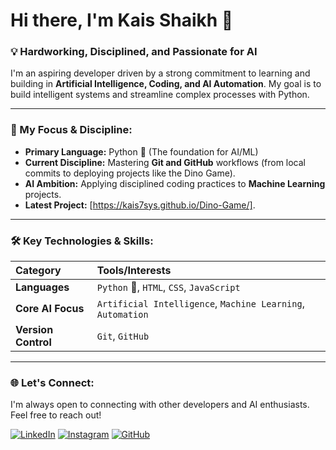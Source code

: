 # Hi there, I'm Kais Shaikh 👋

### 💡 Hardworking, Disciplined, and Passionate for AI

I'm an aspiring developer driven by a strong commitment to learning and building in **Artificial Intelligence, Coding, and AI Automation**. My goal is to build intelligent systems and streamline complex processes with Python.

---

### 🚀 My Focus & Discipline:

* **Primary Language:** Python 🐍 (The foundation for AI/ML)
* **Current Discipline:** Mastering **Git and GitHub** workflows (from local commits to deploying projects like the Dino Game).
* **AI Ambition:** Applying disciplined coding practices to **Machine Learning** projects.
* **Latest Project:** [https://kais7sys.github.io/Dino-Game/].

---

### 🛠️ Key Technologies & Skills:

| Category | Tools/Interests |
| :--- | :--- |
| **Languages** | `Python` 🐍, `HTML`, `CSS`, `JavaScript` |
| **Core AI Focus** | `Artificial Intelligence`, `Machine Learning`, `Automation` |
| **Version Control** | `Git`, `GitHub` |


---

### 🌐 Let's Connect:

I'm always open to connecting with other developers and AI enthusiasts. Feel free to reach out!

[![LinkedIn](https://img.shields.io/badge/LinkedIn-0077B5?style=for-the-badge&logo=linkedin&logoColor=white)](https://www.linkedin.com/in/kaisshaikh/)
[![Instagram](https://img.shields.io/badge/Instagram-E4405F?style=for-the-badge&logo=instagram&logoColor=white)](https://www.instagram.com/_kais_shaikh/)
[![GitHub](https://img.shields.io/badge/GitHub-100000?style=for-the-badge&logo=github&logoColor=white)](https://github.com/kais7sys)





